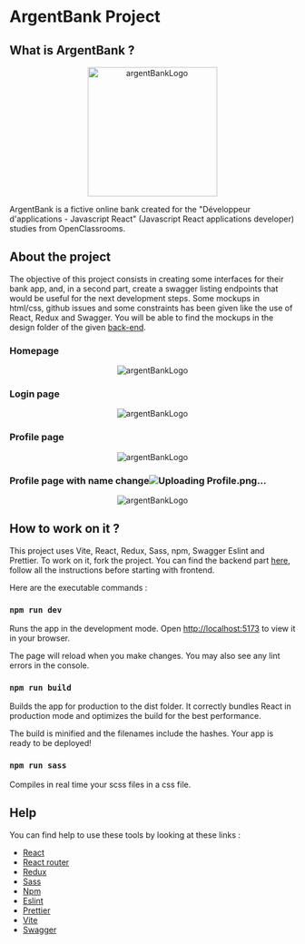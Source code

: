 # ArgentBank Project

## What is ArgentBank ?

<p align="center">
    <img width="228" alt="argentBankLogo" src="https://github.com/user-attachments/assets/d49a7252-c86c-4f11-9255-794f9cf18e8a">
</p>

ArgentBank is a fictive online bank created for the "Développeur d'applications - Javascript React" (Javascript React applications developer) studies from OpenClassrooms.

## About the project

The objective of this project consists in creating some interfaces for their bank app, and, in a second part, create a swagger listing endpoints that would be useful for the next development steps. Some mockups in html/css, github issues and some constraints has been given like the use of React, Redux and Swagger. You will be able to find the mockups in the design folder of the given [back-end](https://github.com/OpenClassrooms-Student-Center/Project-10-Bank-API).

### Homepage

<p align="center">
    <img alt="argentBankLogo" src="https://github.com/user-attachments/assets/9ffc0643-824e-4a1e-8d60-27bd9ddf618c">
</p>

### Login page

<p align="center">
    <img alt="argentBankLogo" src="https://github.com/user-attachments/assets/ea754c8c-e3f5-4c01-996c-ff6a5fef45aa">
</p>

### Profile page

<p align="center">
    <img alt="argentBankLogo" src="https://github.com/user-attachments/assets/e6c412ce-8e5f-478b-a0d4-43daea1afec3">
</p>

### Profile page with name change![Uploading Profile.png…]()

<p align="center">
    <img alt="argentBankLogo" src="https://github.com/user-attachments/assets/2ec39eaf-56e9-4dea-9199-f4a841469a08">
</p>

## How to work on it ?

This project uses Vite, React, Redux, Sass, npm, Swagger Eslint and Prettier. To work on it, fork the project. You can find the backend part [here](https://github.com/OpenClassrooms-Student-Center/Project-10-Bank-API), follow all the instructions before starting with frontend.

Here are the executable commands :

### `npm run dev`

Runs the app in the development mode.
Open [http://localhost:5173](http://localhost:5173) to view it in your browser.

The page will reload when you make changes.
You may also see any lint errors in the console.

### `npm run build`

Builds the app for production to the dist folder.
It correctly bundles React in production mode and optimizes the build for the best performance.

The build is minified and the filenames include the hashes.
Your app is ready to be deployed!

### `npm run sass`

Compiles in real time your scss files in a css file.

## Help

You can find help to use these tools by looking at these links :

- [React](https://react.dev)
- [React router](https://reactrouter.com/en/main)
- [Redux](https://redux.js.org/introduction/getting-started)
- [Sass](https://sass-lang.com/documentation/)
- [Npm](https://docs.npmjs.com)
- [Eslint](https://eslint.org/docs/latest/)
- [Prettier](https://prettier.io/docs/en/)
- [Vite](https://vitejs.dev/guide/)
- [Swagger](https://swagger.io/docs/)
